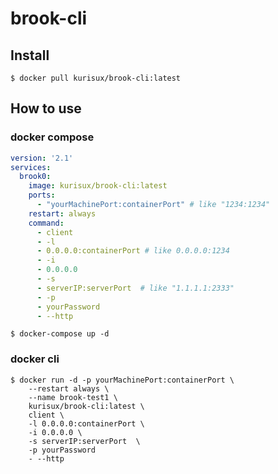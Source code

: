 # brook-cli

## Install

```shell
$ docker pull kurisux/brook-cli:latest
```

## How to use

### docker compose

```yaml
version: '2.1'
services:
  brook0:
    image: kurisux/brook-cli:latest
    ports:
      - "yourMachinePort:containerPort" # like "1234:1234"
    restart: always
    command:
      - client
      - -l
      - 0.0.0.0:containerPort # like 0.0.0.0:1234
      - -i
      - 0.0.0.0
      - -s
      - serverIP:serverPort  # like "1.1.1.1:2333"
      - -p
      - yourPassword
      - --http
```

```shell
$ docker-compose up -d
```

### docker cli

```shell
$ docker run -d -p yourMachinePort:containerPort \
    --restart always \
    --name brook-test1 \
    kurisux/brook-cli:latest \
    client \
    -l 0.0.0.0:containerPort \
    -i 0.0.0.0 \
    -s serverIP:serverPort  \
    -p yourPassword
    - --http
```